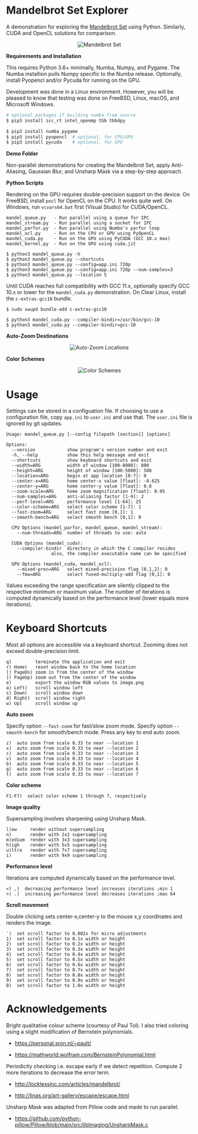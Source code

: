 # Mandelbrot Set Explorer

A demonstration for exploring the [Mandelbrot Set](https://en.wikipedia.org/wiki/Mandelbrot_set)
using Python. Similarly, CUDA and OpenCL solutions for comparison.

<p align="center">
  <img src="../assets/mandelbrot.png?raw=true" alt="Mandelbrot Set"/>
</p>

**Requirements and Installation**

This requires Python 3.6+ minimally, Numba, Numpy, and Pygame.
The Numba installion pulls Numpy specific to the Numba release.
Optionally, install Pyopencl and/or Pycuda for running on the GPU.

Development was done in a Linux environment. However, you will
be pleased to know that testing was done on FreeBSD, Linux, macOS,
and Microsoft Windows.

```bash
# optional packages if building numba from source
$ pip3 install icc_rt intel_openmp tbb tbb4py
```

```bash
$ pip3 install numba pygame
$ pip3 install pyopencl  # optional, for CPU/GPU
$ pip3 install pycuda    # optional, for GPU
```

**Demo Folder**

Non-parallel demonstrations for creating the Mandelbrot Set, apply Anti-Aliasing,
Gaussian Blur, and Unsharp Mask via a step-by-step approach.

**Python Scripts**

Rendering on the GPU requires double-precision support on the device.
On FreeBSD, install `pocl` for OpenCL on the CPU. It works quite well.
On Windows, run `vcvars64.bat` first (Visual Studio) for CUDA/OpenCL.

```text
mandel_queue.py   - Run parallel using a queue for IPC
mandel_stream.py  - Run parallel using a socket for IPC
mandel_parfor.py  - Run parallel using Numba's parfor loop
mandel_ocl.py     - Run on the CPU or GPU using PyOpenCL
mandel_cuda.py    - Run on the GPU using PyCUDA (GCC 10.x max)
mandel_kernel.py  - Run on the GPU using cuda.jit

$ python3 mandel_queue.py -h
$ python3 mandel_queue.py --shortcuts
$ python3 mandel_queue.py --config=app.ini 720p
$ python3 mandel_queue.py --config=app.ini 720p --num-samples=3
$ python3 mandel_queue.py --location 5
```

Until CUDA reaches full compatibility with GCC 11.x, optionally specify
GCC 10.x or lower for the `mandel_cuda.py` demonstration. On Clear Linux,
install the `c-extras-gcc10` bundle.

```text
$ sudo swupd bundle-add c-extras-gcc10

$ python3 mandel_cuda.py --compiler-bindir=/usr/bin/gcc-10
$ python3 mandel_cuda.py --compiler-bindir=gcc-10
```

**Auto-Zoom Destinations**

<p align="center">
  <img src="../assets/locations.png?raw=true" alt="Auto-Zoom Locations"/>
</p>

**Color Schemes**

<p align="center">
  <img src="../assets/colorschemes.png?raw=true" alt="Color Schemes"/>
</p>

# Usage

Settings can be stored in a configuation file. If choosing to use a
configuration file, copy `app.ini` to `user.ini` and use that.
The `user.ini` file is ignored by git updates.

```text
Usage: mandel_queue.py [--config filepath [section]] [options]

Options:
  --version            show program's version number and exit
  -h, --help           show this help message and exit
  --shortcuts          show keyboard shortcuts and exit
  --width=ARG          width of window [100-8000]: 800
  --height=ARG         height of window [100-5000]: 500
  --location=ARG       begin at app location [0-7]: 0
  --center-x=ARG       home center-x value [float]: -0.625
  --center-y=ARG       home center-y value [float]: 0.0
  --zoom-scale=ARG     home zoom magnification [float]: 0.95
  --num-samples=ARG    anti-aliasing factor [1-9]: 2
  --perf-level=ARG     performance level [1-64]: 25
  --color-scheme=ARG   select color scheme [1-7]: 1
  --fast-zoom=ARG      select fast zoom [0,1]: 1
  --smooth-bench=ARG   select smooth bench [0,1]: 0

  CPU Options (mandel_parfor, mandel_queue, mandel_stream):
    --num-threads=ARG  number of threads to use: auto

  CUDA Options (mandel_cuda):
    --compiler-bindir  directory in which the C compiler resides
                 also, the compiler executable name can be specified

  GPU Options (mandel_cuda, mandel_ocl):
    --mixed-prec=ARG   select mixed-precision flag [0,1,2]: 0
    --fma=ARG          select fused-multiply-add flag [0,1]: 0
```

Values exceeding the range specification are silently clipped to
the respective minimum or maximum value. The number of iterations
is computed dynamically based on the performance level
(lower equals more iterations).

# Keyboard Shortcuts

Most all options are accessible via a keyboard shortcut.
Zooming does not exceed double-precision limit.

```text
q)         terminate the application and exit
r) Home)   reset window back to the home location
[) PageDn) zoom in from the center of the window
]) PageUp) zoom out from the center of the window
e)         export the window RGB values to image.png
a) Left)   scroll window left
s) Down)   scroll window down
d) Right)  scroll window right
w) Up)     scroll window up
```

**Auto zoom**

Specify option `--fast-zoom` for fast/slow zoom mode.
Specify option `--smooth-bench` for smooth/bench mode.
Press any key to end auto zoom.

```text
z)  auto zoom from scale 0.33 to near --location 1
x)  auto zoom from scale 0.33 to near --location 2
c)  auto zoom from scale 0.33 to near --location 3
v)  auto zoom from scale 0.33 to near --location 4
b)  auto zoom from scale 0.33 to near --location 5
g)  auto zoom from scale 0.33 to near --location 6
t)  auto zoom from scale 0.33 to near --location 7
```

**Color scheme**

```text
F1-F7)  select color scheme 1 through 7, respectively
```

**Image quality**

Supersampling involves sharpening using Unsharp Mask.

```text
l)ow     render without supersampling
n)       render with 2x2 supersampling
m)edium  render with 3x3 supersampling
h)igh    render with 5x5 supersampling
u)ltra   render with 7x7 supersampling
i)       render with 9x9 supersampling
```

**Performance level**

Iterations are computed dynamically based on the performance level.

```text
<) ,)  decreasing performance level increases iterations ;min 1
>) .)  increasing performance level decreases iterations ;max 64
```

**Scroll movement**

Double clicking sets center-x,center-y to the mouse x,y coordinates
and renders the image.

```text
`)  set scroll factor to 0.002x for micro adjustments
1)  set scroll factor to 0.1x width or height
2)  set scroll factor to 0.2x width or height
3)  set scroll factor to 0.3x width or height
4)  set scroll factor to 0.4x width or height
5)  set scroll factor to 0.5x width or height
6)  set scroll factor to 0.6x width or height
7)  set scroll factor to 0.7x width or height
8)  set scroll factor to 0.8x width or height
9)  set scroll factor to 0.9x width or height
0)  set scroll factor to 1.0x width or height
```

# Acknowledgements

Bright qualitative colour scheme (courtesy of Paul Tol). I also tried
coloring using a slight modification of Bernstein polynomials.

* https://personal.sron.nl/~pault/

* https://mathworld.wolfram.com/BernsteinPolynomial.html

Periodicity checking i.e. escape early if we detect repetition.
Compute 2 more iterations to decrease the error term.

* http://locklessinc.com/articles/mandelbrot/

* http://linas.org/art-gallery/escape/escape.html

Unsharp Mask was adapted from Pillow code and made to run parallel.

* https://github.com/python-pillow/Pillow/blob/main/src/libImaging/UnsharpMask.c

